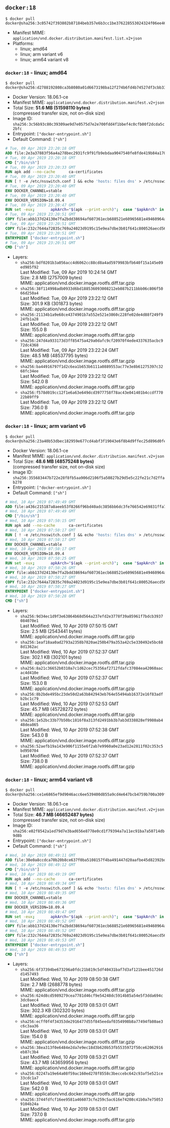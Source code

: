 ## `docker:18`

```console
$ docker pull docker@sha256:3c05742f393802b87184beb357e6b3cc1be376228553024324f06ee460bc06e8
```

-	Manifest MIME: `application/vnd.docker.distribution.manifest.list.v2+json`
-	Platforms:
	-	linux; amd64
	-	linux; arm variant v6
	-	linux; arm64 variant v8

### `docker:18` - linux; amd64

```console
$ docker pull docker@sha256:d2788192808ca3b8080a01d6673198ba12f274b6fd4b74527df3cbb33223bd72
```

-	Docker Version: 18.06.1-ce
-	Manifest MIME: `application/vnd.docker.distribution.manifest.v2+json`
-	Total Size: **51.6 MB (51598110 bytes)**  
	(compressed transfer size, not on-disk size)
-	Image ID: `sha256:3c56b93c80c39309ae9d7e0575d7e2e700fdd4f1bbef4c0cfb00f2dcda5c2bfc`
-	Entrypoint: `["docker-entrypoint.sh"]`
-	Default Command: `["sh"]`

```dockerfile
# Tue, 09 Apr 2019 23:20:18 GMT
ADD file:2e3a37883f56a4a278bec2931fc9f91fb9ebdaa9047540fe8fde419b84a1701b in / 
# Tue, 09 Apr 2019 23:20:18 GMT
CMD ["/bin/sh"]
# Tue, 09 Apr 2019 23:20:33 GMT
RUN apk add --no-cache 		ca-certificates
# Tue, 09 Apr 2019 23:20:40 GMT
RUN [ ! -e /etc/nsswitch.conf ] && echo 'hosts: files dns' > /etc/nsswitch.conf
# Tue, 09 Apr 2019 23:20:40 GMT
ENV DOCKER_CHANNEL=stable
# Tue, 09 Apr 2019 23:20:40 GMT
ENV DOCKER_VERSION=18.09.4
# Tue, 09 Apr 2019 23:20:47 GMT
RUN set -eux; 		apkArch="$(apk --print-arch)"; 	case "$apkArch" in 		x86_64) dockerArch='x86_64' ;; 		armhf) dockerArch='armel' ;; 		aarch64) dockerArch='aarch64' ;; 		ppc64le) dockerArch='ppc64le' ;; 		s390x) dockerArch='s390x' ;; 		*) echo >&2 "error: unsupported architecture ($apkArch)"; exit 1 ;;	esac; 		if ! wget -O docker.tgz "https://download.docker.com/linux/static/${DOCKER_CHANNEL}/${dockerArch}/docker-${DOCKER_VERSION}.tgz"; then 		echo >&2 "error: failed to download 'docker-${DOCKER_VERSION}' from '${DOCKER_CHANNEL}' for '${dockerArch}'"; 		exit 1; 	fi; 		tar --extract 		--file docker.tgz 		--strip-components 1 		--directory /usr/local/bin/ 	; 	rm docker.tgz; 		dockerd --version; 	docker --version
# Tue, 09 Apr 2019 23:20:51 GMT
COPY file:abb137d24130e7fa2bdd38694af607361ecb688521e60965681e49460964a204 in /usr/local/bin/modprobe 
# Tue, 09 Apr 2019 23:20:51 GMT
COPY file:232c7644a72835c769a24023d9195c15e9ea7dbe3b01f641c800526aecd5676b in /usr/local/bin/ 
# Tue, 09 Apr 2019 23:20:51 GMT
ENTRYPOINT ["docker-entrypoint.sh"]
# Tue, 09 Apr 2019 23:20:51 GMT
CMD ["sh"]
```

-	Layers:
	-	`sha256:bdf0201b3a056acc4d6062cc88cd8a4ad5979983bfb640f15a145e09ed985f92`  
		Last Modified: Tue, 09 Apr 2019 10:24:14 GMT  
		Size: 2.8 MB (2757009 bytes)  
		MIME: application/vnd.docker.image.rootfs.diff.tar.gzip
	-	`sha256:38f114998adb0933d6bd188536093008212eb087b211bbb06c806f5066d250a4`  
		Last Modified: Tue, 09 Apr 2019 23:22:12 GMT  
		Size: 301.9 KB (301873 bytes)  
		MIME: application/vnd.docker.image.rootfs.diff.tar.gzip
	-	`sha256:21134b1a9e68ce4374901b7a552e521e3860c228fe02de4d88f249f924fb1a28`  
		Last Modified: Tue, 09 Apr 2019 23:22:12 GMT  
		Size: 155.0 B  
		MIME: application/vnd.docker.image.rootfs.diff.tar.gzip
	-	`sha256:247d4a933173d3ff85475a429a0dafc9cf20970f4ede4337635acbc972dc4368`  
		Last Modified: Tue, 09 Apr 2019 23:22:24 GMT  
		Size: 48.5 MB (48537795 bytes)  
		MIME: application/vnd.docker.image.rootfs.diff.tar.gzip
	-	`sha256:ba44916797f1d2c6ea1b653b6111a0889553ac77e3e8b61275397c3268fc34ee`  
		Last Modified: Tue, 09 Apr 2019 23:22:12 GMT  
		Size: 542.0 B  
		MIME: application/vnd.docker.image.rootfs.diff.tar.gzip
	-	`sha256:f578d019cc12f1e6a63e649dcd3977758f78ac43e041401b4ccdf77022b89ff9`  
		Last Modified: Tue, 09 Apr 2019 23:22:12 GMT  
		Size: 736.0 B  
		MIME: application/vnd.docker.image.rootfs.diff.tar.gzip

### `docker:18` - linux; arm variant v6

```console
$ docker pull docker@sha256:23a40b53dbec182959e677cd4abf3f19043e6f8b4d9ffec25d896d0fe9765f6f
```

-	Docker Version: 18.06.1-ce
-	Manifest MIME: `application/vnd.docker.distribution.manifest.v2+json`
-	Total Size: **48.6 MB (48575248 bytes)**  
	(compressed transfer size, not on-disk size)
-	Image ID: `sha256:355683447b722e28f8fb5aa906d2106f5a50827b29d5e5c22fe21c7d2ffab278`
-	Entrypoint: `["docker-entrypoint.sh"]`
-	Default Command: `["sh"]`

```dockerfile
# Wed, 10 Apr 2019 07:49:49 GMT
ADD file:a436c215187a8aeeb53f8266f96bd40adc3856bb6dc3fe766542e69831ffa7c9 in / 
# Wed, 10 Apr 2019 07:49:49 GMT
CMD ["/bin/sh"]
# Wed, 10 Apr 2019 07:50:15 GMT
RUN apk add --no-cache 		ca-certificates
# Wed, 10 Apr 2019 07:50:17 GMT
RUN [ ! -e /etc/nsswitch.conf ] && echo 'hosts: files dns' > /etc/nsswitch.conf
# Wed, 10 Apr 2019 07:50:17 GMT
ENV DOCKER_CHANNEL=stable
# Wed, 10 Apr 2019 07:50:17 GMT
ENV DOCKER_VERSION=18.09.4
# Wed, 10 Apr 2019 07:50:25 GMT
RUN set -eux; 		apkArch="$(apk --print-arch)"; 	case "$apkArch" in 		x86_64) dockerArch='x86_64' ;; 		armhf) dockerArch='armel' ;; 		aarch64) dockerArch='aarch64' ;; 		ppc64le) dockerArch='ppc64le' ;; 		s390x) dockerArch='s390x' ;; 		*) echo >&2 "error: unsupported architecture ($apkArch)"; exit 1 ;;	esac; 		if ! wget -O docker.tgz "https://download.docker.com/linux/static/${DOCKER_CHANNEL}/${dockerArch}/docker-${DOCKER_VERSION}.tgz"; then 		echo >&2 "error: failed to download 'docker-${DOCKER_VERSION}' from '${DOCKER_CHANNEL}' for '${dockerArch}'"; 		exit 1; 	fi; 		tar --extract 		--file docker.tgz 		--strip-components 1 		--directory /usr/local/bin/ 	; 	rm docker.tgz; 		dockerd --version; 	docker --version
# Wed, 10 Apr 2019 07:50:26 GMT
COPY file:abb137d24130e7fa2bdd38694af607361ecb688521e60965681e49460964a204 in /usr/local/bin/modprobe 
# Wed, 10 Apr 2019 07:50:27 GMT
COPY file:232c7644a72835c769a24023d9195c15e9ea7dbe3b01f641c800526aecd5676b in /usr/local/bin/ 
# Wed, 10 Apr 2019 07:50:27 GMT
ENTRYPOINT ["docker-entrypoint.sh"]
# Wed, 10 Apr 2019 07:50:28 GMT
CMD ["sh"]
```

-	Layers:
	-	`sha256:9d34ec1d9f3e63864b68d564a237efd2e3778f39a85961f7bdcb3937084070e1`  
		Last Modified: Wed, 10 Apr 2019 07:50:15 GMT  
		Size: 2.5 MB (2543441 bytes)  
		MIME: application/vnd.docker.image.rootfs.diff.tar.gzip
	-	`sha256:1eaf18aa0ad2793a2358b7820ae250b479a353a42c5e330492e5bc688d1362ac`  
		Last Modified: Wed, 10 Apr 2019 07:52:37 GMT  
		Size: 302.1 KB (302101 bytes)  
		MIME: application/vnd.docker.image.rootfs.diff.tar.gzip
	-	`sha256:8a21c36652b0310a7c1d62cec75356af2712fdafc37084ea42060aacac4d410e`  
		Last Modified: Wed, 10 Apr 2019 07:52:37 GMT  
		Size: 153.0 B  
		MIME: application/vnd.docker.image.rootfs.diff.tar.gzip
	-	`sha256:8b2bde495bc23de50d2a63b842943eb764e55494ab16372e16f83adfb2bc1c79`  
		Last Modified: Wed, 10 Apr 2019 07:52:53 GMT  
		Size: 45.7 MB (45728272 bytes)  
		MIME: application/vnd.docker.image.rootfs.diff.tar.gzip
	-	`sha256:1e52bc33b77b50bc1816f8a313fd2491bb3b7ab3d338828ef9980ab448dea865`  
		Last Modified: Wed, 10 Apr 2019 07:52:38 GMT  
		Size: 543.0 B  
		MIME: application/vnd.docker.image.rootfs.diff.tar.gzip
	-	`sha256:52aefb19a143e906f1155e6f2ab7e9960a0e23ad12e2811f02c353c5bd950704`  
		Last Modified: Wed, 10 Apr 2019 07:52:37 GMT  
		Size: 738.0 B  
		MIME: application/vnd.docker.image.rootfs.diff.tar.gzip

### `docker:18` - linux; arm64 variant v8

```console
$ docker pull docker@sha256:ce1e6865ef9d9046acc6ee539400d855a9cd4e647bcb4759b700a309f8d8b683
```

-	Docker Version: 18.06.1-ce
-	Manifest MIME: `application/vnd.docker.distribution.manifest.v2+json`
-	Total Size: **46.7 MB (46652487 bytes)**  
	(compressed transfer size, not on-disk size)
-	Image ID: `sha256:e02f8542a1ed79d7e3bad656e8778e0cd1f79394a7a11ec91ba7a50714db9d8b`
-	Entrypoint: `["docker-entrypoint.sh"]`
-	Default Command: `["sh"]`

```dockerfile
# Wed, 10 Apr 2019 08:49:11 GMT
ADD file:30e0a8ccdca70b20b8ce637f0ba5108157f4ba491447d20aafbe45d82392bd81 in / 
# Wed, 10 Apr 2019 08:49:12 GMT
CMD ["/bin/sh"]
# Wed, 10 Apr 2019 08:49:19 GMT
RUN apk add --no-cache 		ca-certificates
# Wed, 10 Apr 2019 08:49:34 GMT
RUN [ ! -e /etc/nsswitch.conf ] && echo 'hosts: files dns' > /etc/nsswitch.conf
# Wed, 10 Apr 2019 08:49:35 GMT
ENV DOCKER_CHANNEL=stable
# Wed, 10 Apr 2019 08:49:36 GMT
ENV DOCKER_VERSION=18.09.4
# Wed, 10 Apr 2019 08:49:47 GMT
RUN set -eux; 		apkArch="$(apk --print-arch)"; 	case "$apkArch" in 		x86_64) dockerArch='x86_64' ;; 		armhf) dockerArch='armel' ;; 		aarch64) dockerArch='aarch64' ;; 		ppc64le) dockerArch='ppc64le' ;; 		s390x) dockerArch='s390x' ;; 		*) echo >&2 "error: unsupported architecture ($apkArch)"; exit 1 ;;	esac; 		if ! wget -O docker.tgz "https://download.docker.com/linux/static/${DOCKER_CHANNEL}/${dockerArch}/docker-${DOCKER_VERSION}.tgz"; then 		echo >&2 "error: failed to download 'docker-${DOCKER_VERSION}' from '${DOCKER_CHANNEL}' for '${dockerArch}'"; 		exit 1; 	fi; 		tar --extract 		--file docker.tgz 		--strip-components 1 		--directory /usr/local/bin/ 	; 	rm docker.tgz; 		dockerd --version; 	docker --version
# Wed, 10 Apr 2019 08:49:52 GMT
COPY file:abb137d24130e7fa2bdd38694af607361ecb688521e60965681e49460964a204 in /usr/local/bin/modprobe 
# Wed, 10 Apr 2019 08:49:52 GMT
COPY file:232c7644a72835c769a24023d9195c15e9ea7dbe3b01f641c800526aecd5676b in /usr/local/bin/ 
# Wed, 10 Apr 2019 08:49:53 GMT
ENTRYPOINT ["docker-entrypoint.sh"]
# Wed, 10 Apr 2019 08:49:53 GMT
CMD ["sh"]
```

-	Layers:
	-	`sha256:6f37394be673296a0fdc21b819c5df40431baf7d3af121bee451726dd1457493`  
		Last Modified: Wed, 10 Apr 2019 08:50:38 GMT  
		Size: 2.7 MB (2688778 bytes)  
		MIME: application/vnd.docker.image.rootfs.diff.tar.gzip
	-	`sha256:624d8cd5989279cea7781d46cf9e54248dc5914b85a54e5f3dda694c3dc0aec4`  
		Last Modified: Wed, 10 Apr 2019 08:53:01 GMT  
		Size: 302.3 KB (302320 bytes)  
		MIME: application/vnd.docker.image.rootfs.diff.tar.gzip
	-	`sha256:ecff0f4f34353de2916477d55f845eedaf0354998b8a77494fb80ae3c6c3aa36`  
		Last Modified: Wed, 10 Apr 2019 08:53:01 GMT  
		Size: 154.0 B  
		MIME: application/vnd.docker.image.rootfs.diff.tar.gzip
	-	`sha256:38ea313f0e6484e2da7e9ec18d3b620b53fb5535972f50ce62062916eb87c3b4`  
		Last Modified: Wed, 10 Apr 2019 08:53:21 GMT  
		Size: 43.7 MB (43659956 bytes)  
		MIME: application/vnd.docker.image.rootfs.diff.tar.gzip
	-	`sha256:02247a19e64a08f59ac160ed278f8558c3beccebc642c93af5e521ce33cdc1a7`  
		Last Modified: Wed, 10 Apr 2019 08:53:01 GMT  
		Size: 542.0 B  
		MIME: application/vnd.docker.image.rootfs.diff.tar.gzip
	-	`sha256:3744fdfcf16ee9581a466073cfe259c5ac616e74208c41b0a7e750539104b24a`  
		Last Modified: Wed, 10 Apr 2019 08:53:01 GMT  
		Size: 737.0 B  
		MIME: application/vnd.docker.image.rootfs.diff.tar.gzip
